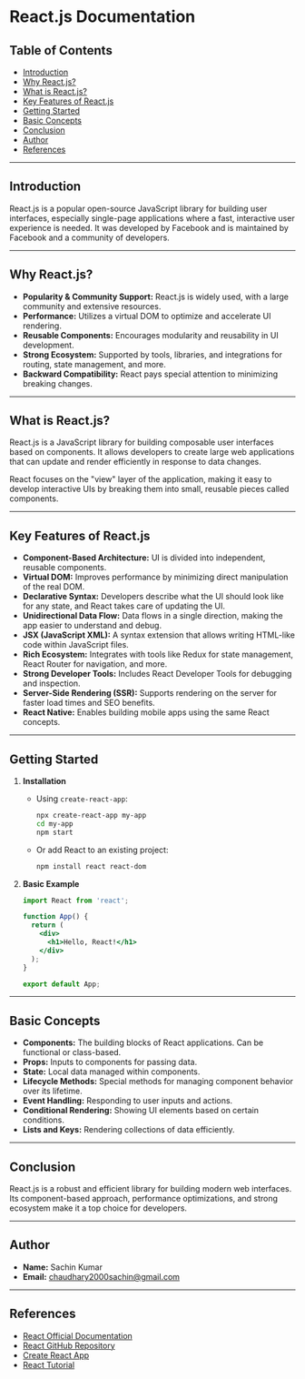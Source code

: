 # React.js Documentation

## Table of Contents

- [Introduction](#introduction)
- [Why React.js?](#why-reactjs)
- [What is React.js?](#what-is-reactjs)
- [Key Features of React.js](#key-features-of-reactjs)
- [Getting Started](#getting-started)
- [Basic Concepts](#basic-concepts)
- [Conclusion](#conclusion)
- [Author](#author)
- [References](#references)

---

## Introduction

React.js is a popular open-source JavaScript library for building user interfaces, especially single-page applications where a fast, interactive user experience is needed. It was developed by Facebook and is maintained by Facebook and a community of developers.

---

## Why React.js?

- **Popularity & Community Support:** React.js is widely used, with a large community and extensive resources.
- **Performance:** Utilizes a virtual DOM to optimize and accelerate UI rendering.
- **Reusable Components:** Encourages modularity and reusability in UI development.
- **Strong Ecosystem:** Supported by tools, libraries, and integrations for routing, state management, and more.
- **Backward Compatibility:** React pays special attention to minimizing breaking changes.

---

## What is React.js?

React.js is a JavaScript library for building composable user interfaces based on components. It allows developers to create large web applications that can update and render efficiently in response to data changes.

React focuses on the "view" layer of the application, making it easy to develop interactive UIs by breaking them into small, reusable pieces called components.

---

## Key Features of React.js

- **Component-Based Architecture:** UI is divided into independent, reusable components.
- **Virtual DOM:** Improves performance by minimizing direct manipulation of the real DOM.
- **Declarative Syntax:** Developers describe what the UI should look like for any state, and React takes care of updating the UI.
- **Unidirectional Data Flow:** Data flows in a single direction, making the app easier to understand and debug.
- **JSX (JavaScript XML):** A syntax extension that allows writing HTML-like code within JavaScript files.
- **Rich Ecosystem:** Integrates with tools like Redux for state management, React Router for navigation, and more.
- **Strong Developer Tools:** Includes React Developer Tools for debugging and inspection.
- **Server-Side Rendering (SSR):** Supports rendering on the server for faster load times and SEO benefits.
- **React Native:** Enables building mobile apps using the same React concepts.

---

## Getting Started

1. **Installation**
   - Using `create-react-app`:
     ```bash
     npx create-react-app my-app
     cd my-app
     npm start
     ```
   - Or add React to an existing project:
     ```bash
     npm install react react-dom
     ```

2. **Basic Example**
   ```jsx
   import React from 'react';

   function App() {
     return (
       <div>
         <h1>Hello, React!</h1>
       </div>
     );
   }

   export default App;
   ```

---

## Basic Concepts

- **Components:** The building blocks of React applications. Can be functional or class-based.
- **Props:** Inputs to components for passing data.
- **State:** Local data managed within components.
- **Lifecycle Methods:** Special methods for managing component behavior over its lifetime.
- **Event Handling:** Responding to user inputs and actions.
- **Conditional Rendering:** Showing UI elements based on certain conditions.
- **Lists and Keys:** Rendering collections of data efficiently.

---

## Conclusion

React.js is a robust and efficient library for building modern web interfaces. Its component-based approach, performance optimizations, and strong ecosystem make it a top choice for developers.

---

## Author

- **Name:** Sachin Kumar
- **Email:** chaudhary2000sachin@gmail.com

---

## References

- [React Official Documentation](https://react.dev/)
- [React GitHub Repository](https://github.com/facebook/react)
- [Create React App](https://create-react-app.dev/)
- [React Tutorial](https://react.dev/learn)

